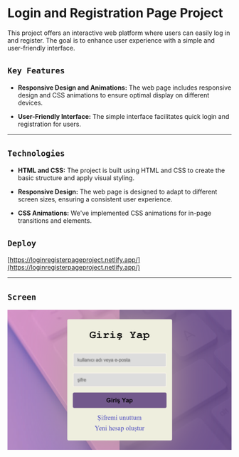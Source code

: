 # Login and Registration Page Project

This project offers an interactive web platform where users can easily log in and register. The goal is to enhance user experience with a simple and user-friendly interface.

## `Key Features`

- **Responsive Design and Animations:** The web page includes responsive design and CSS animations to ensure optimal display on different devices.

- **User-Friendly Interface:** The simple interface facilitates quick login and registration for users.

---

## `Technologies`

- **HTML and CSS:** The project is built using HTML and CSS to create the basic structure and apply visual styling.

- **Responsive Design:** The web page is designed to adapt to different screen sizes, ensuring a consistent user experience.

- **CSS Animations:** We've implemented CSS animations for in-page transitions and elements.

## `Deploy`

[https://loginregisterpageproject.netlify.app/](https://loginregisterpageproject.netlify.app/)

---

## `Screen`

![screenshot](img.png)
